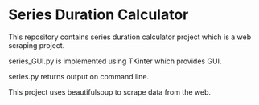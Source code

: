 # Series Duration Calculator
This repository contains series duration calculator project which is a web scraping project.

series_GUI.py is implemented using TKinter which provides GUI.

series.py returns output on command line. 

This project uses beautifulsoup to scrape data from the web.